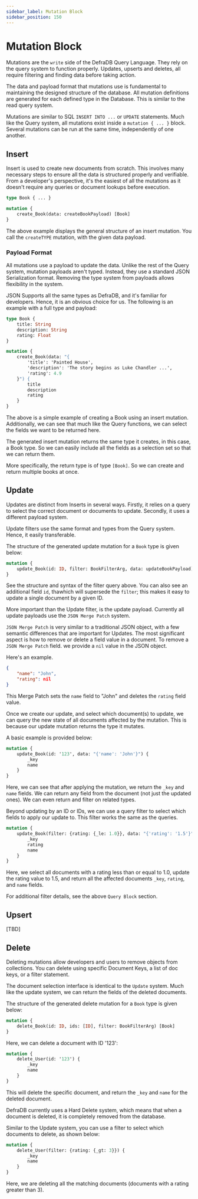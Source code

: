 ```yaml
---
sidebar_label: Mutation Block
sidebar_position: 150
---
```

# Mutation Block

Mutations are the `write` side of the DefraDB Query Language. They rely on the query system to function properly. Updates, upserts and deletes, all require filtering and finding data before taking action. 

The data and payload format that mutations use is fundamental to maintaining the designed structure of the database. All mutation definitions are generated for each defined type in the Database. This is similar to the read query system.

Mutations are similar to SQL `INSERT INTO ...` or `UPDATE` statements. Much like the Query system, all mutations exist inside a `mutation { ... }` block. Several mutations can be run at the same time, independently of one another.

## Insert

Insert is used to create new documents from scratch. This involves many necessary steps to ensure all the data is structured properly and verifiable. From a developer's perspective, it's the easiest of all the mutations as it doesn't require any queries or document lookups before execution.

```graphql
type Book { ... }

mutation {
    create_Book(data: createBookPayload) [Book]
}
```

The above example displays the general structure of an insert mutation. You call the `createTYPE` mutation, with the given data payload.

### Payload Format

All mutations use a payload to update the data. Unlike the rest of the Query system, mutation payloads aren't typed. Instead, they use a standard JSON Serialization format. Removing the type system from payloads allows flexibility in the system. 

JSON Supports all the same types as DefraDB, and it's familiar for developers. Hence, it is an obvious choice for us. The following is an example with a full type and payload:

```graphql 
type Book {
    title: String
    description: String
    rating: Float
}

mutation {
    create_Book(data: "{
        'title': 'Painted House',
        'description': 'The story begins as Luke Chandler ...',
        'rating': 4.9
    }") {
        title
        description
        rating
    }
}
```

The above is a simple example of creating a Book using an insert mutation. Additionally, we can see that much like the Query functions, we can select the fields we want to be returned here.

The generated insert mutation returns the same type it creates, in this case, a Book type. So we can easily include all the fields as a selection set so that we can return them.

More specifically, the return type is of type `[Book]`. So we can create and return multiple books at once.

## Update

Updates are distinct from Inserts in several ways. Firstly, it relies on a query to select the correct document or documents to update. Secondly, it uses a different payload system.

Update filters use the same format and types from the Query system. Hence, it easily transferable.

The structure of the generated update mutation for a `Book` type is given below:
```graphql
mutation {
    update_Book(id: ID, filter: BookFilterArg, data: updateBookPayload) [Book]
}
```

See the structure and syntax of the filter query above. You can also see an additional field `id`, thawhich will supersede the `filter`; this makes it easy to update a single document by a given ID.

More important than the Update filter, is the update payload. Currently all update payloads use the `JSON Merge Patch` system.

`JSON Merge Patch` is very similar to a traditional JSON object, with a few semantic differences that are important for Updates. The most significant aspect is how to remove or delete a field value in a document. To remove a `JSON Merge Patch` field. we provide a `nil` value in the JSON object.

Here's an example.
```json
{
    "name": "John",
    "rating": nil
}
```

This Merge Patch sets the `name` field to "John" and deletes the `rating` field value.

Once we create our update, and select which document(s) to update, we can query the new state of all documents affected by the mutation. This is because our update mutation returns the type it mutates.

A basic example is provided below:
```graphql
mutation {
    update_Book(id: '123', data: "{'name': 'John'}") {
        _key
        name
    }
}

```

Here, we can see that after applying the mutation, we return the `_key` and `name` fields. We can return any field from the document (not just the updated ones). We can even return and filter on related types.

Beyond updating by an ID or IDs, we can use a query filter to select which fields to apply our update to. This filter works the same as the queries.

```graphql
mutation {
    update_Book(filter: {rating: {_le: 1.0}}, data: "{'rating': '1.5'}") {
        _key
        rating
        name
    }
}
```

Here, we select all documents with a rating less than or equal to 1.0, update the rating value to 1.5, and return all the affected documents `_key`, `rating`, and `name` fields.

For additional filter details, see the above `Query Block` section.

## Upsert

[TBD]

## Delete

Deleting mutations allow developers and users to remove objects from collections. You can delete using specific Document Keys, a list of doc keys, or a filter statement.

The document selection interface is identical to the `Update` system. Much like the update system, we can return the fields of the deleted documents.

The structure of the generated delete mutation for a `Book` type is given below:
```graphql
mutation {
    delete_Book(id: ID, ids: [ID], filter: BookFilterArg) [Book]
}
```

Here, we can delete a document with ID '123':
```graphql
mutation {
    delete_User(id: '123') {
        _key
        name
    }
}
```

This will delete the specific document, and return the `_key` and `name` for the deleted document.

DefraDB currently uses a Hard Delete system, which means that when a document is deleted, it is completely removed from the database.

Similar to the Update system, you can use a filter to select which documents to delete, as shown below:

```graphql
mutation {
    delete_User(filter: {rating: {_gt: 3}}) {
        _key
        name
    }
}
```

Here, we are deleting all the matching documents (documents with a rating greater than 3).
